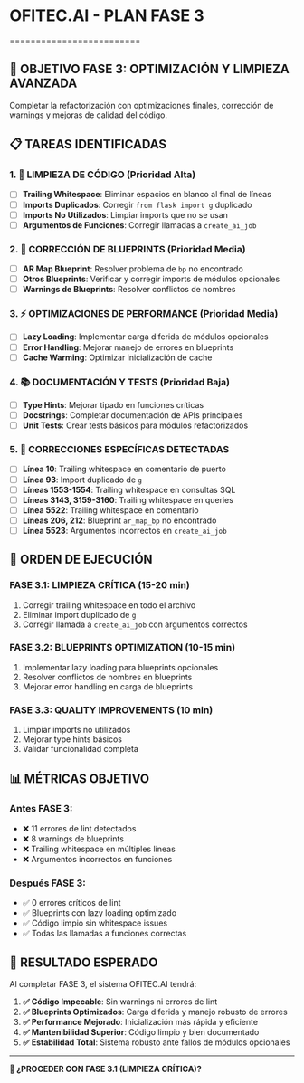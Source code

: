 # OFITEC.AI - PLAN FASE 3
=========================

## 🎯 **OBJETIVO FASE 3: OPTIMIZACIÓN Y LIMPIEZA AVANZADA**

Completar la refactorización con optimizaciones finales, corrección de warnings y mejoras de calidad del código.

## 📋 **TAREAS IDENTIFICADAS**

### 1. **🧹 LIMPIEZA DE CÓDIGO** (Prioridad Alta)
- [ ] **Trailing Whitespace**: Eliminar espacios en blanco al final de líneas
- [ ] **Imports Duplicados**: Corregir `from flask import g` duplicado 
- [ ] **Imports No Utilizados**: Limpiar imports que no se usan
- [ ] **Argumentos de Funciones**: Corregir llamadas a `create_ai_job`

### 2. **🔧 CORRECCIÓN DE BLUEPRINTS** (Prioridad Media)
- [ ] **AR Map Blueprint**: Resolver problema de `bp` no encontrado
- [ ] **Otros Blueprints**: Verificar y corregir imports de módulos opcionales
- [ ] **Warnings de Blueprints**: Resolver conflictos de nombres

### 3. **⚡ OPTIMIZACIONES DE PERFORMANCE** (Prioridad Media)
- [ ] **Lazy Loading**: Implementar carga diferida de módulos opcionales
- [ ] **Error Handling**: Mejorar manejo de errores en blueprints
- [ ] **Cache Warming**: Optimizar inicialización de cache

### 4. **📚 DOCUMENTACIÓN Y TESTS** (Prioridad Baja)
- [ ] **Type Hints**: Mejorar tipado en funciones críticas
- [ ] **Docstrings**: Completar documentación de APIs principales
- [ ] **Unit Tests**: Crear tests básicos para módulos refactorizados

### 5. **🐛 CORRECCIONES ESPECÍFICAS DETECTADAS**
- [ ] **Línea 10**: Trailing whitespace en comentario de puerto
- [ ] **Línea 93**: Import duplicado de `g` 
- [ ] **Líneas 1553-1554**: Trailing whitespace en consultas SQL
- [ ] **Líneas 3143, 3159-3160**: Trailing whitespace en queries
- [ ] **Línea 5522**: Trailing whitespace en comentario
- [ ] **Líneas 206, 212**: Blueprint `ar_map_bp` no encontrado
- [ ] **Línea 5523**: Argumentos incorrectos en `create_ai_job`

## 🚀 **ORDEN DE EJECUCIÓN**

### **FASE 3.1: LIMPIEZA CRÍTICA** (15-20 min)
1. Corregir trailing whitespace en todo el archivo
2. Eliminar import duplicado de `g`
3. Corregir llamada a `create_ai_job` con argumentos correctos

### **FASE 3.2: BLUEPRINTS OPTIMIZATION** (10-15 min) 
1. Implementar lazy loading para blueprints opcionales
2. Resolver conflictos de nombres en blueprints
3. Mejorar error handling en carga de blueprints

### **FASE 3.3: QUALITY IMPROVEMENTS** (10 min)
1. Limpiar imports no utilizados
2. Mejorar type hints básicos
3. Validar funcionalidad completa

## 📊 **MÉTRICAS OBJETIVO**

### **Antes FASE 3**:
- ❌ 11 errores de lint detectados
- ❌ 8 warnings de blueprints
- ❌ Trailing whitespace en múltiples líneas
- ❌ Argumentos incorrectos en funciones

### **Después FASE 3**:
- ✅ 0 errores críticos de lint
- ✅ Blueprints con lazy loading optimizado
- ✅ Código limpio sin whitespace issues
- ✅ Todas las llamadas a funciones correctas

## 🎯 **RESULTADO ESPERADO**

Al completar FASE 3, el sistema OFITEC.AI tendrá:

1. **✅ Código Impecable**: Sin warnings ni errores de lint
2. **✅ Blueprints Optimizados**: Carga diferida y manejo robusto de errores
3. **✅ Performance Mejorado**: Inicialización más rápida y eficiente
4. **✅ Mantenibilidad Superior**: Código limpio y bien documentado
5. **✅ Estabilidad Total**: Sistema robusto ante fallos de módulos opcionales

---

**🚀 ¿PROCEDER CON FASE 3.1 (LIMPIEZA CRÍTICA)?**